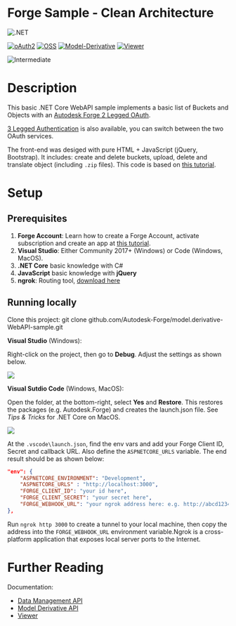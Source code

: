 # Forge Sample - Clean Architecture

![.NET](https://img.shields.io/badge/.NET%206-blue.svg)

[![oAuth2](https://img.shields.io/badge/oAuth2-v1-green.svg)](http://developer.autodesk.com/)
[![OSS](https://img.shields.io/badge/OSS-v2-green.svg)](http://developer.autodesk.com/)
[![Model-Derivative](https://img.shields.io/badge/Model%20Derivative-v2-green.svg)](http://developer.autodesk.com/)
[![Viewer](https://img.shields.io/badge/Viewer-v6-green.svg)](http://developer.autodesk.com/)

![Intermediate](https://img.shields.io/badge/Level-Intermediate-blue.svg)

# Description

This basic .NET Core WebAPI sample implements a basic list of Buckets and Objects with an [Autodesk Forge 2 Legged OAuth](https://developer.autodesk.com/en/docs/oauth/v2/tutorials/get-2-legged-token/). 

[3 Legged Authentication](https://forge.autodesk.com/en/docs/oauth/v2/tutorials/get-3-legged-token/) is also available, you can switch between
the two OAuth services.

The front-end was desiged with pure HTML + JavaScript (jQuery, Bootstrap). It includes: create and delete buckets, upload, delete and translate object (including `.zip` files). This code is based on [this tutorial](http://learnforge.autodesk.io).
 
# Setup

## Prerequisites

1. **Forge Account**: Learn how to create a Forge Account, activate subscription and create an app at [this tutorial](http://learnforge.autodesk.io/#/account/). 
2. **Visual Studio**: Either Community 2017+ (Windows) or Code (Windows, MacOS).
3. **.NET Core** basic knowledge with C#
4. **JavaScript** basic knowledge with **jQuery**
5. **ngrok**: Routing tool, [download here](https://ngrok.com/)

## Running locally

Clone this project: git clone github.com/Autodesk-Forge/model.derivative-WebAPI-sample.git

**Visual Studio** (Windows):

Right-click on the project, then go to **Debug**. Adjust the settings as shown below. 

![](forgeSample/wwwroot/img/readme/visual_studio_settings.png)

**Visual Sutdio Code** (Windows, MacOS):

Open the folder, at the bottom-right, select **Yes** and **Restore**. This restores the packages (e.g. Autodesk.Forge) and creates the launch.json file. See *Tips & Tricks* for .NET Core on MacOS.

![](forgeSample/wwwroot/img/readme/visual_code_restore.png)

At the `.vscode\launch.json`, find the env vars and add your Forge Client ID, Secret and callback URL. Also define the `ASPNETCORE_URLS` variable. The end result should be as shown below:

```json
"env": {
    "ASPNETCORE_ENVIRONMENT": "Development",
    "ASPNETCORE_URLS" : "http://localhost:3000",
    "FORGE_CLIENT_ID": "your id here",
    "FORGE_CLIENT_SECRET": "your secret here",
    "FORGE_WEBHOOK_URL": "your ngrok address here: e.g. http://abcd1234.ngrok.io",
},
```

Run `ngrok http 3000` to create a tunnel to your local machine, then copy the address into the `FORGE_WEBHOOK_URL` environment variable.Ngrok is a cross-platform application that exposes local server ports to the Internet. 
 
# Further Reading

Documentation:

- [Data Management API](https://developer.autodesk.com/en/docs/data/v2/overview/)
- [Model Derivative API](https://forge.autodesk.com/en/docs/model-derivative/v2/developers_guide/overview/)
- [Viewer](https://developer.autodesk.com/en/docs/viewer/v6)
 
 
